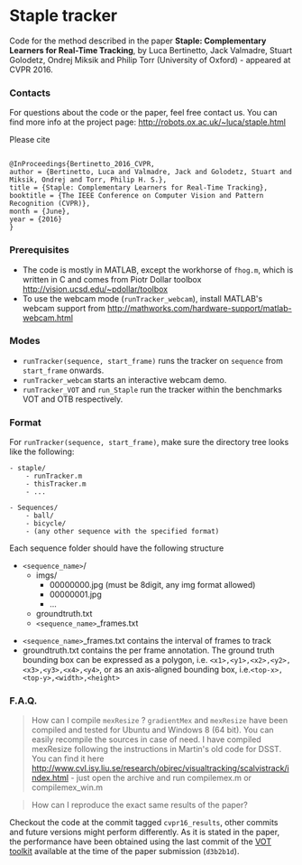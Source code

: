 # Staple tracker
Code for the method described in the paper **Staple: Complementary Learners for Real-Time Tracking**, by Luca Bertinetto, Jack Valmadre, Stuart Golodetz, Ondrej Miksik and Philip Torr (University of Oxford) - appeared at CVPR 2016.

### Contacts
For questions about the code or the paper, feel free contact us.
You can find more info at the project page: http://robots.ox.ac.uk/~luca/staple.html

Please cite
```

@InProceedings{Bertinetto_2016_CVPR,
author = {Bertinetto, Luca and Valmadre, Jack and Golodetz, Stuart and Miksik, Ondrej and Torr, Philip H. S.},
title = {Staple: Complementary Learners for Real-Time Tracking},
booktitle = {The IEEE Conference on Computer Vision and Pattern Recognition (CVPR)},
month = {June},
year = {2016}
}
```

### Prerequisites
 - The code is mostly in MATLAB, except the workhorse of `fhog.m`, which is written in C and comes from Piotr Dollar toolbox http://vision.ucsd.edu/~pdollar/toolbox
 - To use the webcam mode (`runTracker_webcam`), install MATLAB's webcam support from http://mathworks.com/hardware-support/matlab-webcam.html

### Modes
* `runTracker(sequence, start_frame)` runs the tracker on `sequence` from `start_frame` onwards.
* `runTracker_webcam` starts an interactive webcam demo.
* `runTracker_VOT` and `run_Staple` run the tracker within the benchmarks VOT and OTB respectively.

### Format
For `runTracker(sequence, start_frame)`, make sure the directory tree looks like the following:

    - staple/
        - runTracker.m
        - thisTracker.m
        - ... 

    - Sequences/
        - ball/
        - bicycle/
        - (any other sequence with the specified format)

Each sequence folder should have the following structure
- `<sequence_name>`/
    - imgs/
        - 00000000.jpg (must be 8digit, any img format allowed)
        - 00000001.jpg
        - ...
    - groundtruth.txt
    - `<sequence_name>`_frames.txt

* `<sequence_name>`_frames.txt contains the interval of frames to track
* groundtruth.txt contains the per frame annotation. The ground truth bounding box can be expressed as a polygon, i.e. `<x1>,<y1>,<x2>,<y2>,<x3>,<y3>,<x4>,<y4>`, or as an axis-aligned bounding box, i.e.`<top-x>,<top-y>,<width>,<height>`

### F.A.Q.

> How can I compile `mexResize` ?
`gradientMex` and `mexResize` have been compiled and tested for Ubuntu and Windows 8 (64 bit). You can easily recompile the sources in case of need. I have compiled mexResize following the instructions in Martin's old code for DSST. You can find it here http://www.cvl.isy.liu.se/research/objrec/visualtracking/scalvistrack/index.html - just open the archive and run compilemex.m or compilemex_win.m


> How can I reproduce the exact same results of the paper?

Checkout the code at the commit tagged `cvpr16_results`, other commits and future versions might perform differently.
As it is stated in the paper, the performance have been obtained using the last commit of the [VOT toolkit](https://github.com/votchallenge/vot-toolkit) available at the time of the paper submission (`d3b2b1d`).

